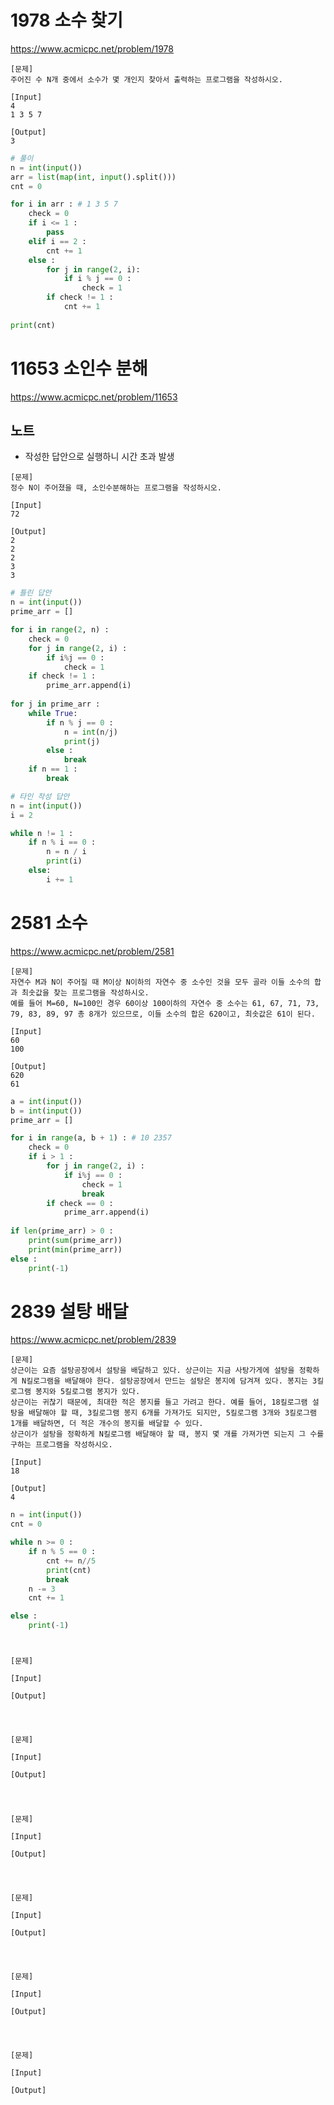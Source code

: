 # 1978 소수 찾기
https://www.acmicpc.net/problem/1978
~~~
[문제]
주어진 수 N개 중에서 소수가 몇 개인지 찾아서 출력하는 프로그램을 작성하시오.

[Input]
4
1 3 5 7

[Output]
3
~~~
~~~python
# 풀이
n = int(input())
arr = list(map(int, input().split()))
cnt = 0

for i in arr : # 1 3 5 7
    check = 0
    if i <= 1 :
        pass
    elif i == 2 :
        cnt += 1
    else :
        for j in range(2, i):
            if i % j == 0 :
                check = 1
        if check != 1 :
            cnt += 1
    
print(cnt)
~~~

# 11653 소인수 분해
https://www.acmicpc.net/problem/11653
## 노트
- 작성한 답안으로 실행하니 시간 초과 발생
~~~
[문제]
정수 N이 주어졌을 때, 소인수분해하는 프로그램을 작성하시오.

[Input]
72

[Output]
2
2
2
3
3
~~~
~~~python
# 틀린 답안
n = int(input())
prime_arr = []

for i in range(2, n) : 
    check = 0
    for j in range(2, i) :
        if i%j == 0 :
            check = 1
    if check != 1 :
        prime_arr.append(i)
        
for j in prime_arr : 
    while True:
        if n % j == 0 :
            n = int(n/j)
            print(j)
        else :
            break
    if n == 1 :
        break

# 타인 작성 답안
n = int(input())
i = 2

while n != 1 :
    if n % i == 0 :
        n = n / i
        print(i)
    else:
        i += 1
~~~

# 2581 소수
https://www.acmicpc.net/problem/2581
~~~
[문제]
자연수 M과 N이 주어질 때 M이상 N이하의 자연수 중 소수인 것을 모두 골라 이들 소수의 합과 최솟값을 찾는 프로그램을 작성하시오.
예를 들어 M=60, N=100인 경우 60이상 100이하의 자연수 중 소수는 61, 67, 71, 73, 79, 83, 89, 97 총 8개가 있으므로, 이들 소수의 합은 620이고, 최솟값은 61이 된다.

[Input]
60
100

[Output]
620
61
~~~
~~~python
a = int(input())
b = int(input())
prime_arr = []

for i in range(a, b + 1) : # 10 2357
    check = 0
    if i > 1 :
        for j in range(2, i) :
            if i%j == 0 :
                check = 1
                break
        if check == 0 :
            prime_arr.append(i)
        
if len(prime_arr) > 0 :
    print(sum(prime_arr))
    print(min(prime_arr))
else :
    print(-1)

~~~

# 2839 설탕 배달
https://www.acmicpc.net/problem/2839
~~~
[문제]
상근이는 요즘 설탕공장에서 설탕을 배달하고 있다. 상근이는 지금 사탕가게에 설탕을 정확하게 N킬로그램을 배달해야 한다. 설탕공장에서 만드는 설탕은 봉지에 담겨져 있다. 봉지는 3킬로그램 봉지와 5킬로그램 봉지가 있다.
상근이는 귀찮기 때문에, 최대한 적은 봉지를 들고 가려고 한다. 예를 들어, 18킬로그램 설탕을 배달해야 할 때, 3킬로그램 봉지 6개를 가져가도 되지만, 5킬로그램 3개와 3킬로그램 1개를 배달하면, 더 적은 개수의 봉지를 배달할 수 있다.
상근이가 설탕을 정확하게 N킬로그램 배달해야 할 때, 봉지 몇 개를 가져가면 되는지 그 수를 구하는 프로그램을 작성하시오.

[Input]
18

[Output]
4
~~~
~~~python
n = int(input())
cnt = 0

while n >= 0 :
    if n % 5 == 0 :
        cnt += n//5
        print(cnt)
        break
    n -= 3
    cnt += 1

else : 
    print(-1)
~~~

# 
~~~
[문제]

[Input]

[Output]
~~~
~~~python
~~~

# 
~~~
[문제]

[Input]

[Output]
~~~
~~~python
~~~

# 
~~~
[문제]

[Input]

[Output]
~~~
~~~python
~~~

# 
~~~
[문제]

[Input]

[Output]
~~~
~~~python
~~~

# 
~~~
[문제]

[Input]

[Output]
~~~
~~~python
~~~

# 
~~~
[문제]

[Input]

[Output]
~~~
~~~python
~~~
